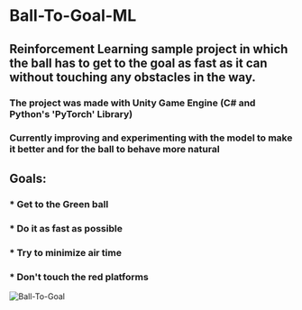 # Ball-To-Goal-ML
## Reinforcement Learning sample project in which the ball has to get to the goal as fast as it can without touching any obstacles in the way.
### The project was made with Unity Game Engine (C# and Python's 'PyTorch' Library)
### Currently improving and experimenting with the model to make it better and for the ball to behave more natural

## Goals:
### * Get to the Green ball
### * Do it as fast as possible
### * Try to minimize air time
### * Don't touch the red platforms

![Ball-To-Goal](https://user-images.githubusercontent.com/101797157/213224829-3acb207d-7240-41a8-8974-1b3c2e894ba0.PNG)
